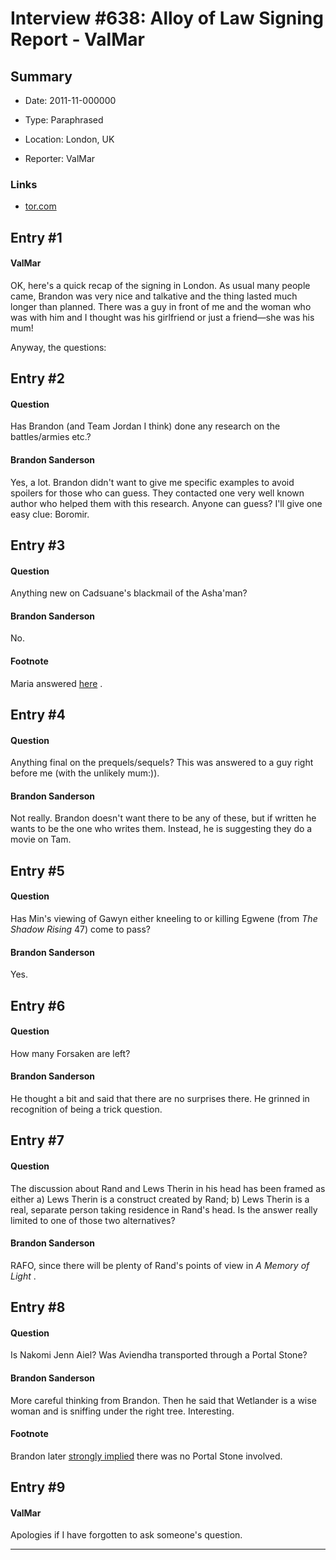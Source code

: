 # Interview #638: Alloy of Law Signing Report - ValMar

## Summary

- Date: 2011-11-000000

- Type: Paraphrased

- Location: London, UK

- Reporter: ValMar

### Links

- [tor.com](http://www.tor.com/blogs/2011/11/the-wheel-of-time-re-read-the-gathering-storm-part-8#226332)


## Entry #1

#### ValMar

OK, here's a quick recap of the signing in London. As usual many people came, Brandon was very nice and talkative and the thing lasted much longer than planned. There was a guy in front of me and the woman who was with him and I thought was his girlfriend or just a friend—she was his mum!

Anyway, the questions:

## Entry #2

#### Question

Has Brandon (and Team Jordan I think) done any research on the battles/armies etc.?

#### Brandon Sanderson

Yes, a lot. Brandon didn't want to give me specific examples to avoid spoilers for those who can guess. They contacted one very well known author who helped them with this research. Anyone can guess? I'll give one easy clue: Boromir.

## Entry #3

#### Question

Anything new on Cadsuane's blackmail of the Asha'man?

#### Brandon Sanderson

No.

#### Footnote

Maria answered
[here](http://www.theoryland.com/intvmain.php?i=605#11)
.

## Entry #4

#### Question

Anything final on the prequels/sequels? This was answered to a guy right before me (with the unlikely mum:)).

#### Brandon Sanderson

Not really. Brandon doesn't want there to be any of these, but if written he wants to be the one who writes them. Instead, he is suggesting they do a movie on Tam.

## Entry #5

#### Question

Has Min's viewing of Gawyn either kneeling to or killing Egwene (from
*The Shadow Rising*
47) come to pass?

#### Brandon Sanderson

Yes.

## Entry #6

#### Question

How many Forsaken are left?

#### Brandon Sanderson

He thought a bit and said that there are no surprises there. He grinned in recognition of being a trick question.

## Entry #7

#### Question

The discussion about Rand and Lews Therin in his head has been framed as either a) Lews Therin is a construct created by Rand; b) Lews Therin is a real, separate person taking residence in Rand's head. Is the answer really limited to one of those two alternatives?

#### Brandon Sanderson

RAFO, since there will be plenty of Rand's points of view in
*A Memory of Light*
.

## Entry #8

#### Question

Is Nakomi Jenn Aiel? Was Aviendha transported through a Portal Stone?

#### Brandon Sanderson

More careful thinking from Brandon. Then he said that Wetlander is a wise woman and is sniffing under the right tree. Interesting.

#### Footnote

Brandon later
[strongly implied](http://www.theoryland.com/intvmain.php?i=725#15)
there was no Portal Stone involved.

## Entry #9

#### ValMar

Apologies if I have forgotten to ask someone's question.


---

